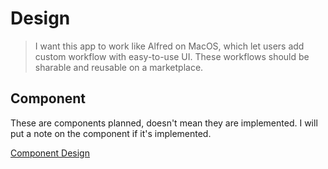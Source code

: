 # Design

> I want this app to work like Alfred on MacOS, which let users add custom workflow with easy-to-use UI.
> These workflows should be sharable and reusable on a marketplace.

## Component

These are components planned, doesn't mean they are implemented. I will put a note on the component if it's implemented.

[Component Design](./components.md)
